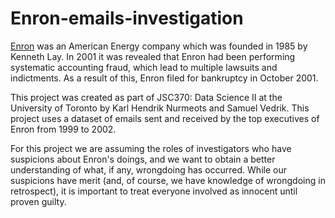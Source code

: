 # Enron-emails-investigation
[Enron](https://en.wikipedia.org/wiki/Enron) was an American Energy company which was founded in 1985 by Kenneth Lay. In 2001 it was revealed that Enron had been performing systematic accounting fraud, which lead to multiple lawsuits and indictments. As a result of this, Enron filed for bankruptcy in October 2001.

This project was created as part of JSC370: Data Science II at the University of Toronto by Karl Hendrik Nurmeots and Samuel Vedrik. This project uses a dataset of emails sent and received by the top executives of Enron from 1999 to 2002.

For this project we are assuming the roles of investigators who have suspicions about Enron's doings, and we want to obtain a better understanding of what, if any, wrongdoing has occurred. While our suspicions have merit (and, of course, we have knowledge of wrongdoing in retrospect), it is important to treat everyone involved as innocent until proven guilty.
